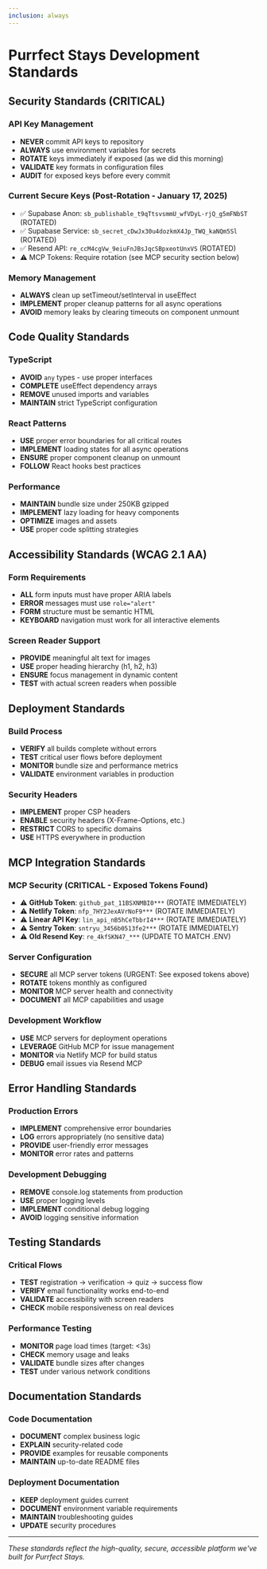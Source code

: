 ```yaml
---
inclusion: always
---
```


# Purrfect Stays Development Standards

## Security Standards (CRITICAL)

### API Key Management
- **NEVER** commit API keys to repository
- **ALWAYS** use environment variables for secrets
- **ROTATE** keys immediately if exposed (as we did this morning)
- **VALIDATE** key formats in configuration files
- **AUDIT** for exposed keys before every commit

### Current Secure Keys (Post-Rotation - January 17, 2025)
- ✅ Supabase Anon: `sb_publishable_t9qTtsvsmmU_wfVDyL-rjQ_g5mFNbST` (ROTATED)
- ✅ Supabase Service: `sb_secret_cDwJx30u4dozkmX4Jp_TWQ_kaNQm5Sl` (ROTATED)
- ✅ Resend API: `re_ccM4cgVw_9eiuFnJBsJqcSBpxeotUnxVS` (ROTATED)
- ⚠️ MCP Tokens: Require rotation (see MCP security section below)

### Memory Management
- **ALWAYS** clean up setTimeout/setInterval in useEffect
- **IMPLEMENT** proper cleanup patterns for all async operations
- **AVOID** memory leaks by clearing timeouts on component unmount

## Code Quality Standards

### TypeScript
- **AVOID** `any` types - use proper interfaces
- **COMPLETE** useEffect dependency arrays
- **REMOVE** unused imports and variables
- **MAINTAIN** strict TypeScript configuration

### React Patterns
- **USE** proper error boundaries for all critical routes
- **IMPLEMENT** loading states for all async operations
- **ENSURE** proper component cleanup on unmount
- **FOLLOW** React hooks best practices

### Performance
- **MAINTAIN** bundle size under 250KB gzipped
- **IMPLEMENT** lazy loading for heavy components
- **OPTIMIZE** images and assets
- **USE** proper code splitting strategies

## Accessibility Standards (WCAG 2.1 AA)

### Form Requirements
- **ALL** form inputs must have proper ARIA labels
- **ERROR** messages must use `role="alert"`
- **FORM** structure must be semantic HTML
- **KEYBOARD** navigation must work for all interactive elements

### Screen Reader Support
- **PROVIDE** meaningful alt text for images
- **USE** proper heading hierarchy (h1, h2, h3)
- **ENSURE** focus management in dynamic content
- **TEST** with actual screen readers when possible

## Deployment Standards

### Build Process
- **VERIFY** all builds complete without errors
- **TEST** critical user flows before deployment
- **MONITOR** bundle size and performance metrics
- **VALIDATE** environment variables in production

### Security Headers
- **IMPLEMENT** proper CSP headers
- **ENABLE** security headers (X-Frame-Options, etc.)
- **RESTRICT** CORS to specific domains
- **USE** HTTPS everywhere in production

## MCP Integration Standards

### MCP Security (CRITICAL - Exposed Tokens Found)
- ⚠️ **GitHub Token**: `github_pat_11BSXNMBI0***` (ROTATE IMMEDIATELY)
- ⚠️ **Netlify Token**: `nfp_7HY2JexAVrNoF9***` (ROTATE IMMEDIATELY)
- ⚠️ **Linear API Key**: `lin_api_nB5hCeTbbrI4***` (ROTATE IMMEDIATELY)
- ⚠️ **Sentry Token**: `sntryu_3456b0513fe2***` (ROTATE IMMEDIATELY)
- ⚠️ **Old Resend Key**: `re_4kfSKN47_***` (UPDATE TO MATCH .ENV)

### Server Configuration
- **SECURE** all MCP server tokens (URGENT: See exposed tokens above)
- **ROTATE** tokens monthly as configured
- **MONITOR** MCP server health and connectivity
- **DOCUMENT** all MCP capabilities and usage

### Development Workflow
- **USE** MCP servers for deployment operations
- **LEVERAGE** GitHub MCP for issue management
- **MONITOR** via Netlify MCP for build status
- **DEBUG** email issues via Resend MCP

## Error Handling Standards

### Production Errors
- **IMPLEMENT** comprehensive error boundaries
- **LOG** errors appropriately (no sensitive data)
- **PROVIDE** user-friendly error messages
- **MONITOR** error rates and patterns

### Development Debugging
- **REMOVE** console.log statements from production
- **USE** proper logging levels
- **IMPLEMENT** conditional debug logging
- **AVOID** logging sensitive information

## Testing Standards

### Critical Flows
- **TEST** registration → verification → quiz → success flow
- **VERIFY** email functionality works end-to-end
- **VALIDATE** accessibility with screen readers
- **CHECK** mobile responsiveness on real devices

### Performance Testing
- **MONITOR** page load times (target: <3s)
- **CHECK** memory usage and leaks
- **VALIDATE** bundle sizes after changes
- **TEST** under various network conditions

## Documentation Standards

### Code Documentation
- **DOCUMENT** complex business logic
- **EXPLAIN** security-related code
- **PROVIDE** examples for reusable components
- **MAINTAIN** up-to-date README files

### Deployment Documentation
- **KEEP** deployment guides current
- **DOCUMENT** environment variable requirements
- **MAINTAIN** troubleshooting guides
- **UPDATE** security procedures

---

*These standards reflect the high-quality, secure, accessible platform we've built for Purrfect Stays.*